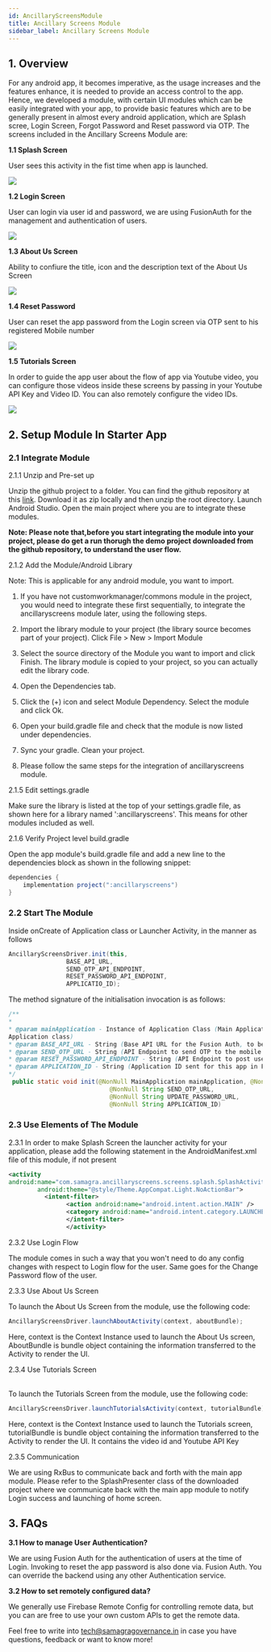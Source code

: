 ```yaml
---
id: AncillaryScreensModule
title: Ancillary Screens Module
sidebar_label: Ancillary Screens Module
---
```


## 1. Overview

For any android app, it becomes imperative, as the usage increases and the features enhance, it is needed to provide an access control to the app. Hence, we developed a module, with certain UI modules which can be easily integrated with your app, to provide basic features which are to be generally present in almost every android application, which are Splash scree, Login Screen, Forgot Password and Reset password via OTP. The screens included in the Ancillary Screens Module are:

**1.1 Splash Screen**

User sees this activity in the fist time when app is launched.

![](https://media.giphy.com/media/Y2i2NPuqPXVsraOT5r/giphy.gif)

**1.2 Login Screen**

User can login via user id and password, we are using FusionAuth for the management and authentication of users.

![](https://media.giphy.com/media/KbS5UlifRktNSOwhY5/giphy.gif)

**1.3 About Us Screen**

Ability to confiure the title, icon and the description text of the About Us Screen

![](https://media.giphy.com/media/dUC9M2a78pLyOx3boS/giphy.gif)

**1.4 Reset Password**

User can reset the app password from the Login screen via OTP sent to his registered Mobile number

![](https://media.giphy.com/media/IczhDEFjoH9Bf3jbBL/giphy.gif)

**1.5 Tutorials Screen**

In order to guide the app user about the flow of app via Youtube video, you can configure those videos inside these screens by passing in your Youtube API Key and Video ID. You can also remotely configure the video IDs.

![](https://media.giphy.com/media/VJl5bEHCqoMZcsFnsS/giphy.gif)

## 2. Setup Module In Starter App

### 2.1 Integrate Module

2.1.1 Unzip and Pre-set up

Unzip the github project to a folder. You can find the github repository at this [link](https://github.com/Samagra-Development/mobile-ancillary-screens). Download it as zip locally and then unzip the root directory. Launch Android Studio. Open the main project where you are to integrate these modules.

**Note: Please note that,before you start integrating the module into your project, please do get a run thorugh the demo project downloaded from the github repository, to understand the user flow.**

2.1.2 Add the Module/Android Library

Note: This is applicable for any android module, you want to import.

1. If you have not customworkmanager/commons module in the project, you would need to integrate these first sequentially, to integrate the ancillaryscreens module later, using the following steps.

2. Import the library module to your project (the library source becomes part of your project). Click File > New > Import Module
3. Select the source directory of the Module you want to import and click Finish. The library module is copied to your project, so you can actually edit the library code.
5. Open the Dependencies tab.
6. Click the (+) icon and select Module Dependency. Select the module and click Ok.
7. Open your build.gradle file and check that the module is now listed under dependencies.
8. Sync your gradle. Clean your project.
9. Please follow the same steps for the integration of ancillaryscreens module.

2.1.5 Edit settings.gradle

Make sure the library is listed at the top of your settings.gradle file, as shown here for a library named ':ancillaryscreens'. This means for other modules included as well.

2.1.6 Verify Project level build.gradle

Open the app module's build.gradle file and add a new line to the dependencies block as shown in the following snippet:

```java
dependencies {
    implementation project(":ancillaryscreens")
}
```

### 2.2 Start The Module

Inside onCreate of Application class or Launcher Activity, in the manner as follows
```java
AncillaryScreensDriver.init(this,
                BASE_API_URL,
                SEND_OTP_API_ENDPOINT,
                RESET_PASSWORD_API_ENDPOINT,
                APPLICATIO_ID);
```
The method signature of the initialisation invocation is as follows:
```java
/**
* 
* @param mainApplication - Instance of Application Class (Main Application, as you will see is an Interface implemented by
Application class)
* @param BASE_API_URL - String (Base API URL for the Fusion Auth, to be later used for user authentication and user data related tasks.)
* @param SEND_OTP_URL - String (API Endpoint to send OTP to the mobile number for resetting app password.)
* @param RESET_PASSWORD_API_ENDPOINT - String (API Endpoint to post user data to reset App Password.)
* @param APPLICATION_ID - String (Application ID sent for this app in Fusion Auth Backend.)
*/
 public static void init(@NonNull MainApplication mainApplication, @NonNull String BASE_URL, 
                            @NonNull String SEND_OTP_URL,
                            @NonNull String UPDATE_PASSWORD_URL, 
                            @NonNull String APPLICATION_ID) 
```

### 2.3 Use Elements of The Module

2.3.1 In order to make Splash Screen the launcher activity for your application, please add the following statement in the AndroidManifest.xml file of this module, if not present

```xml
<activity
android:name="com.samagra.ancillaryscreens.screens.splash.SplashActivity"
        android:theme="@style/Theme.AppCompat.Light.NoActionBar">
          <intent-filter>
                <action android:name="android.intent.action.MAIN" />
                <category android:name="android.intent.category.LAUNCHER" />
                </intent-filter>
                </activity>
 ```
 
2.3.2 Use Login Flow

The module comes in such a way that you won't need to do any config changes with respect to Login flow for the user. Same goes for the Change Password flow of the user.

2.3.3 Use About Us Screen

To launch the About Us Screen from the module, use the following code:
```java
AncillaryScreensDriver.launchAboutActivity(context, aboutBundle);
```
Here, context is the Context Instance used to launch the About Us screen, AboutBundle is bundle object containing the information transferred to the Activity to render the UI. 

2.3.4 Use Tutorials Screen<br/><br/>

To launch the Tutorials Screen from the module, use the following code:
```java
AncillaryScreensDriver.launchTutorialsActivity(context, tutorialBundle);
```
Here, context is the Context Instance used to launch the Tutorials screen, tutorialBundle is bundle object containing the information transferred to the Activity to render the UI. It contains the video id and Youtube API Key 

2.3.5  Communication

We are using RxBus to communicate back and forth with the main app module. Please refer to the SplashPresenter class of the downloaded project where we communicate back with the main app module to notify Login success and launching of home screen.


## 3. FAQs

**3.1 How to manage User Authentication?**

We are using Fusion Auth for the authentication of users at the time of Login. Invoking to reset the app password is also done via. Fusion Auth. You can override the backend using any other Authentication service.

**3.2 How to set remotely configured data?**

We generally use Firebase Remote Config for controlling remote data, but you can are free to use your own custom APIs to get the remote data.

Feel free to write into tech@samagragovernance.in in case you have questions, feedback or want to know more!
